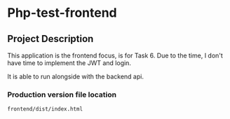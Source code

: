 # Php-test-frontend

## Project Description

This application is the frontend focus, is for Task 6.
Due to the time, I don't have time to implement the JWT and login.

It is able to run alongside with the backend api.

### Production version file location 
```
frontend/dist/index.html
```
 
